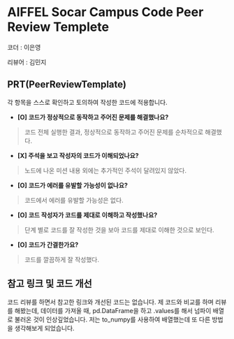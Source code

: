 # AIFFEL Socar Campus Code Peer Review Templete

코더 : 이은영   

리뷰어 : 김민지

## PRT(PeerReviewTemplate)

각 항목을 스스로 확인하고 토의하여 작성한 코드에 적용합니다.

- **[O] 코드가 정상적으로 동작하고 주어진 문제를 해결했나요?**

> 코드 전체 실행한 결과, 정상적으로 동작하고 주어진 문제를 순차적으로 해결했다.
> 
- **[X] 주석을 보고 작성자의 코드가 이해되었나요?**

> 노드에 나온 미션 내용 외에는 추가적인 주석이 달려있지 않았다.
> 
- **[O] 코드가 에러를 유발할 가능성이 없나요?**

> 코드에서 에러를 유발할 가능성은 없다.
> 
- **[O] 코드 작성자가 코드를 제대로 이해하고 작성했나요?**

> 단계 별로 코드를 잘 작성한 것을 보아 코드를 제대로 이해한 것으로 보인다.
> 
- **[O] 코드가 간결한가요?**
> 코드를 깔끔하게 잘 작성했다.



## 참고 링크 및 코드 개선
코드 리뷰를 하면서 참고한 링크와 개선된 코드는 없습니다. 제 코드와 비교를 하며 리뷰를 해봤는데, 데이터를 가져올 때, pd.DataFrame을 하고 .values를 해서 넘파이 배열로 불러온 것이 인상깊었습니다. 저는 to\_numpy를 사용하여 배열했는데 또 다른 방법을 생각해보게 되었습니다.
